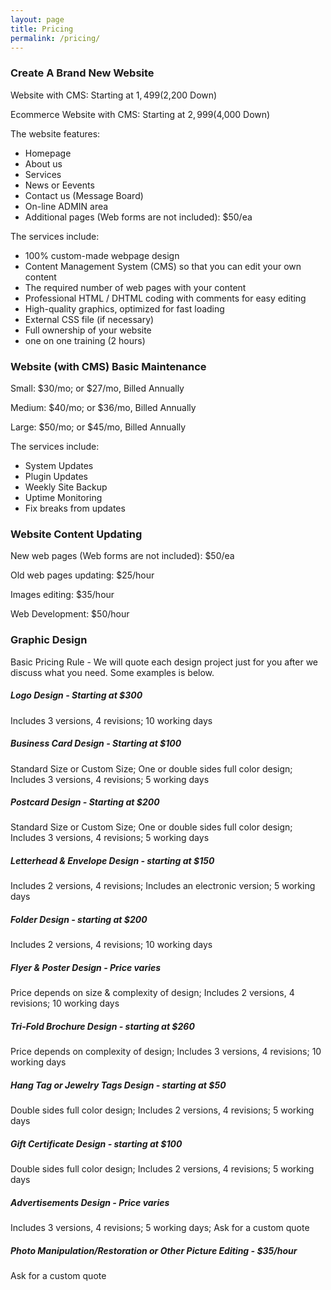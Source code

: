 ```yaml
---
layout: page
title: Pricing
permalink: /pricing/
---
```


### Create A Brand New Website

Website with CMS: Starting at $1,499 ($2,200 Down)

Ecommerce Website with CMS: Starting at $2,999 ($4,000 Down)

The website features:
* Homepage
* About us
* Services
* News or Eevents
* Contact us (Message Board)
* On-line ADMIN area
* Additional pages (Web forms are not included): $50/ea

The services include:
* 100% custom-made webpage design
* Content Management System (CMS) so that you can edit your own content
* The required number of web pages with your content
* Professional HTML / DHTML coding with comments for easy editing
* High-quality graphics, optimized for fast loading
* External CSS file (if necessary)
* Full ownership of your website
* one on one training (2 hours)

### Website (with CMS) Basic Maintenance

Small: $30/mo; or $27/mo, Billed Annually

Medium: $40/mo; or $36/mo, Billed Annually

Large: $50/mo; or $45/mo, Billed Annually

The services include:
* System Updates
* Plugin Updates
* Weekly Site Backup
* Uptime Monitoring
* Fix breaks from updates

### Website Content Updating

New web pages (Web forms are not included): $50/ea

Old web pages updating: $25/hour

Images editing: $35/hour

Web Development: $50/hour

### Graphic Design

Basic Pricing Rule - We will quote each design project just for you after we discuss what you need. Some examples is below.

##### Logo Design - Starting at $300

Includes 3 versions, 4 revisions; 
10 working days

##### Business Card Design - Starting at $100

Standard Size or Custom Size; 
One or double sides full color design; 
Includes 3 versions, 4 revisions; 
5 working days

##### Postcard Design - Starting at $200

Standard Size or Custom Size; 
One or double sides full color design; 
Includes 3 versions, 4 revisions; 
5 working days

##### Letterhead & Envelope Design - starting at $150

Includes 2 versions, 4 revisions; 
Includes an electronic version; 
5 working days

##### Folder Design - starting at $200

Includes 2 versions, 4 revisions; 
10 working days

##### Flyer & Poster Design - Price varies

Price depends on size & complexity of design; 
Includes 2 versions, 4 revisions; 
10 working days

##### Tri-Fold Brochure Design - starting at $260

Price depends on complexity of design; 
Includes 3 versions, 4 revisions; 
10 working days

##### Hang Tag or Jewelry Tags Design - starting at $50

Double sides full color design; 
Includes 2 versions, 4 revisions; 
5 working days

##### Gift Certificate Design - starting at $100

Double sides full color design; 
Includes 2 versions, 4 revisions; 
5 working days

##### Advertisements Design - Price varies

Includes 3 versions, 4 revisions; 
5 working days; 
Ask for a custom quote

##### Photo Manipulation/Restoration or Other Picture Editing - $35/hour

Ask for a custom quote
